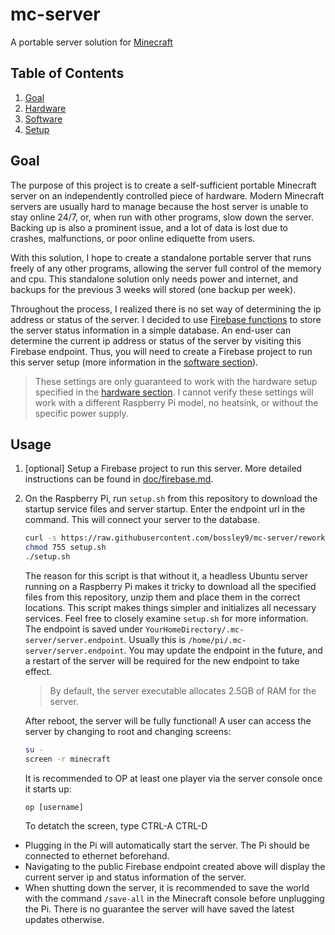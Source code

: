 # mc-server
A portable server solution for [Minecraft](https://www.minecraft.net/)

## Table of Contents
1. [Goal](#goal)
2. [Hardware](doc/hardware.md)
3. [Software](doc/software.md)
4. [Setup](#setup)

## Goal <a name="goal"></a>
The purpose of this project is to create a self-sufficient portable Minecraft server on an independently controlled piece of hardware. Modern Minecraft servers are usually hard to manage because the host server is unable to stay online 24/7, or, when run with other programs, slow down the server. Backing up is also a prominent issue, and a lot of data is lost due to crashes, malfunctions, or poor online ediquette from users.

With this solution, I hope to create a standalone portable server that runs freely of any other programs, allowing the server full control of the memory and cpu. This standalone solution only needs power and internet, and backups for the previous 3 weeks will stored (one backup per week).

Throughout the process, I realized there is no set way of determining the ip address or status of the server. I decided to use [Firebase functions](https://firebase.google.com/docs/functions) to store the server status information in a simple database. An end-user can determine the current ip address or status of the server by visiting this Firebase endpoint. Thus, you will need to create a Firebase project to run this server setup (more information in the [software section](doc/software.md)).

> These settings are only guaranteed to work with the hardware setup specified in the [hardware section](doc/hardware.md). I cannot verify these settings will work with a different Raspberry Pi model, no heatsink, or without the specific power supply.

## Usage <a name="usage"></a>

1. [optional] Setup a Firebase project to run this server. More detailed instructions can be found in [doc/firebase.md](doc/firebase.md).
2. On the Raspberry Pi, run `setup.sh` from this repository to download the startup service files and server startup. Enter the endpoint url in the command. This will connect your server to the database.
    ```bash
    curl -s https://raw.githubusercontent.com/bossley9/mc-server/rework/setup.sh -o setup.sh
    chmod 755 setup.sh
    ./setup.sh
    ```
    The reason for this script is that without it, a headless Ubuntu server running on a Raspberry Pi makes it tricky to download all the specified files from this repository, unzip them and place them in the correct locations. This script makes things simpler and initializes all necessary services. Feel free to closely examine `setup.sh` for more information.
    The endpoint is saved under `YourHomeDirectory/.mc-server/server.endpoint`. Usually this is `/home/pi/.mc-server/server.endpoint`. You may update the endpoint in the future, and a restart of the server will be required for the new endpoint to take effect.
      
      > By default, the server executable allocates 2.5GB of RAM for the server.

    After reboot, the server will be fully functional!
    A user can access the server by changing to root and changing screens:
    ```bash
    su -
    screen -r minecraft
    ```
    It is recommended to OP at least one player via the server console once it starts up:
    ```
    op [username]
    ```
    To detatch the screen, type CTRL-A CTRL-D

- Plugging in the Pi will automatically start the server. The Pi should be connected to ethernet beforehand. 
- Navigating to the public Firebase endpoint created above will display the current server ip and status information of the server.
- When shutting down the server, it is recommended to save the world with the command `/save-all` in the Minecraft console before unplugging the Pi. There is no guarantee the server will have saved the latest updates otherwise.

